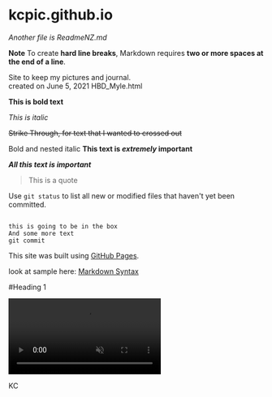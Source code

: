 # kcpic.github.io

*Another file is ReadmeNZ.md* 
 
**Note**
To create **hard line breaks**, Markdown requires **two or more spaces at the end of a line**.   

Site to keep my pictures and journal.  
created on June 5, 2021   HBD_Myle.html   

**This is bold text**

*This is italic*

~~Strike Through,  for text that I wanted to crossed out~~

Bold and nested italic
**This text is _extremely_ important**

***All this text is important***


>This is a quote

Use `git status` to list all new or modified files that haven't yet been committed.

```

this is going to be in the box
And some more text
git commit

```

This site was built using [GitHub Pages](https://pages.github.com/).

look at sample here: [Markdown Syntax](https://docs.github.com/en/get-started/writing-on-github/getting-started-with-writing-and-formatting-on-github/basic-writing-and-formatting-syntax)

#Heading 1

<video src="https://www.youtube.com/shorts/LD9M5dtkK9Q?feature=share)" title="Video I point to youtube" autoplay loop controls muted></video>


KC

